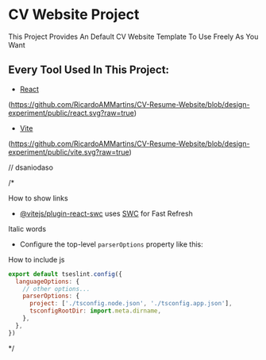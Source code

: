 # CV Website Project

This Project Provides An Default CV Website Template To Use Freely As You Want  

## Every Tool Used In This Project:

- [React](https://react.dev)

(https://github.com/RicardoAMMartins/CV-Resume-Website/blob/design-experiment/public/react.svg?raw=true)

- [Vite](https://vitejs.dev)

(https://github.com/RicardoAMMartins/CV-Resume-Website/blob/design-experiment/public/vite.svg?raw=true)




// dsaniodaso

/*

How to show links

- [@vitejs/plugin-react-swc](https://github.com/vitejs/vite-plugin-react-swc) uses [SWC](https://swc.rs/) for Fast Refresh

Italic words

- Configure the top-level `parserOptions` property like this:

How to include js

```js
export default tseslint.config({
  languageOptions: {
    // other options...
    parserOptions: {
      project: ['./tsconfig.node.json', './tsconfig.app.json'],
      tsconfigRootDir: import.meta.dirname,
    },
  },
})
```

*/
